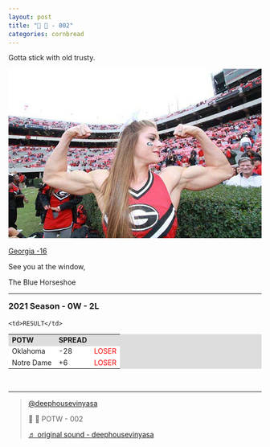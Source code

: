 ```yaml
---
layout: post
title: "🌽 🍞 - 002"
categories: cornbread
---
```

<p>Gotta stick with old trusty.</p>

<p><img src="/assets/img/cb002.jpg" ></p>

<p><a href="https://www.tiktok.com/@deephousevinyasa/video/7024869743500807430?is_copy_url=0&is_from_webapp=v1&sender_device=pc&sender_web_id=7028408340628112901" target="_blank">
Georgia -16
</a></p>

<p>See you at the window,  </p>

<p>The Blue Horseshoe</p>

<hr>

<h3 style="margin-top:0px;">2021 Season - 0W - 2L</h3>

<table style="width:100%;background-color:#dddddd;">
  <tr style="font-weight:bold;">
    <td>POTW</td>
    <td>SPREAD</td>

    <td>RESULT</td>
  </tr>
  <tr style="background-color:#FFF;">
    <td>Oklahoma</td>
    <td>-28</td>
    <td style="color:red;">LOSER</td>
  </tr>
  <tr style="background-color:#FFF;">
    <td>Notre Dame</td>
    <td>+6</td>
    <td style="color:red;">LOSER</td>
  </tr>
</table>
<br>
<hr>


<blockquote class="tiktok-embed" cite="https://www.tiktok.com/@deephousevinyasa/video/7024869743500807430" data-video-id="7024869743500807430" style="max-width: 605px;min-width: 325px;" > <section> <a target="_blank" title="@deephousevinyasa" href="https://www.tiktok.com/@deephousevinyasa">@deephousevinyasa</a> <p>🌽 🍞 POTW - 002</p> <a target="_blank" title="♬ original sound - deephousevinyasa" href="https://www.tiktok.com/music/original-sound-7024869632909576966">♬ original sound - deephousevinyasa</a> </section> </blockquote> <script async src="https://www.tiktok.com/embed.js"></script>
